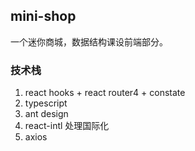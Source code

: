 ## mini-shop

一个迷你商城，数据结构课设前端部分。

### 技术栈

1. react hooks + react router4 + constate
2. typescript
3. ant design
4. react-intl 处理国际化
5. axios